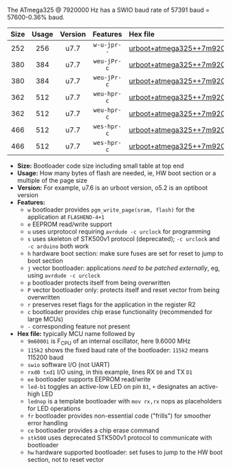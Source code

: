 The ATmega325 @ 7920000 Hz has a SWIO baud rate of 57391 baud = 57600-0.36% baud.

|Size|Usage|Version|Features|Hex file|
|:-:|:-:|:-:|:-:|:--|
|252|256|u7.7|`w-u-jpr--`|[urboot+atmega325++7m9200i+++57k6_swio_rxe0_txe1.hex](https://raw.githubusercontent.com/stefanrueger/urboot.hex/main/mcus/atmega325/internal_oscillator/fint++7m9200_Hz/br+++57k6_bps/urboot+atmega325++7m9200i+++57k6_swio_rxe0_txe1.hex)|
|380|384|u7.7|`weu-jPr-c`|[urboot+atmega325++7m9200i+++57k6_swio_rxe0_txe1_ee_led+b5_fr_ce.hex](https://raw.githubusercontent.com/stefanrueger/urboot.hex/main/mcus/atmega325/internal_oscillator/fint++7m9200_Hz/br+++57k6_bps/urboot+atmega325++7m9200i+++57k6_swio_rxe0_txe1_ee_led+b5_fr_ce.hex)|
|380|384|u7.7|`weu-jPr-c`|[urboot+atmega325++7m9200i+++57k6_swio_rxe0_txe1_ee_lednop_fr_ce.hex](https://raw.githubusercontent.com/stefanrueger/urboot.hex/main/mcus/atmega325/internal_oscillator/fint++7m9200_Hz/br+++57k6_bps/urboot+atmega325++7m9200i+++57k6_swio_rxe0_txe1_ee_lednop_fr_ce.hex)|
|362|512|u7.7|`weu-hpr-c`|[urboot+atmega325++7m9200i+++57k6_swio_rxe0_txe1_ee_led+b5_fr_ce_hw.hex](https://raw.githubusercontent.com/stefanrueger/urboot.hex/main/mcus/atmega325/internal_oscillator/fint++7m9200_Hz/br+++57k6_bps/urboot+atmega325++7m9200i+++57k6_swio_rxe0_txe1_ee_led+b5_fr_ce_hw.hex)|
|362|512|u7.7|`weu-hpr-c`|[urboot+atmega325++7m9200i+++57k6_swio_rxe0_txe1_ee_lednop_fr_ce_hw.hex](https://raw.githubusercontent.com/stefanrueger/urboot.hex/main/mcus/atmega325/internal_oscillator/fint++7m9200_Hz/br+++57k6_bps/urboot+atmega325++7m9200i+++57k6_swio_rxe0_txe1_ee_lednop_fr_ce_hw.hex)|
|466|512|u7.7|`wes-hpr-c`|[urboot+atmega325++7m9200i+++57k6_swio_rxe0_txe1_ee_led+b5_fr_ce_stk500_hw.hex](https://raw.githubusercontent.com/stefanrueger/urboot.hex/main/mcus/atmega325/internal_oscillator/fint++7m9200_Hz/br+++57k6_bps/urboot+atmega325++7m9200i+++57k6_swio_rxe0_txe1_ee_led+b5_fr_ce_stk500_hw.hex)|
|466|512|u7.7|`wes-hpr-c`|[urboot+atmega325++7m9200i+++57k6_swio_rxe0_txe1_ee_lednop_fr_ce_stk500_hw.hex](https://raw.githubusercontent.com/stefanrueger/urboot.hex/main/mcus/atmega325/internal_oscillator/fint++7m9200_Hz/br+++57k6_bps/urboot+atmega325++7m9200i+++57k6_swio_rxe0_txe1_ee_lednop_fr_ce_stk500_hw.hex)|

- **Size:** Bootloader code size including small table at top end
- **Usage:** How many bytes of flash are needed, ie, HW boot section or a multiple of the page size
- **Version:** For example, u7.6 is an urboot version, o5.2 is an optiboot version
- **Features:**
  + `w` bootloader provides `pgm_write_page(sram, flash)` for the application at `FLASHEND-4+1`
  + `e` EEPROM read/write support
  + `u` uses urprotocol requiring `avrdude -c urclock` for programming
  + `s` uses skeleton of STK500v1 protocol (deprecated); `-c urclock` and `-c arduino` both work
  + `h` hardware boot section: make sure fuses are set for reset to jump to boot section
  + `j` vector bootloader: applications *need to be patched externally*, eg, using `avrdude -c urclock`
  + `p` bootloader protects itself from being overwritten
  + `P` vector bootloader only: protects itself and reset vector from being overwritten
  + `r` preserves reset flags for the application in the register R2
  + `c` bootloader provides chip erase functionality (recommended for large MCUs)
  + `-` corresponding feature not present
- **Hex file:** typically MCU name followed by
  + `9m6000i` is F<sub>CPU</sub> of an internal oscillator, here 9.6000 MHz
  + `115k2` shows the fixed baud rate of the bootloader: `115k2` means 115200 baud
  + `swio` software I/O (not UART)
  + `rxd0 txd1` I/O using, in this example, lines RX `D0` and TX `D1`
  + `ee` bootloader supports EEPROM read/write
  + `led-b1` toggles an active-low LED on pin `B1`, `+` designates an active-high LED
  + `lednop` is a template bootloader with `mov rx,rx` nops as placeholders for LED operations
  + `fr` bootloader provides non-essential code ("frills") for smoother error handling
  + `ce` bootloader provides a chip erase command
  + `stk500` uses deprecated STK500v1 protocol to communicate with bootloader
  + `hw` hardware supported bootloader: set fuses to jump to the HW boot section, not to reset vector
